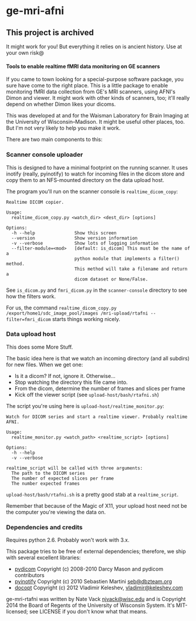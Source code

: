 # ge-mri-afni

## This project is archived

It might work for you! But everything it relies on is ancient history. Use at your own risk@

#### Tools to enable realtime fMRI data monitoring on GE scanners

If you came to town looking for a special-purpose software package, you sure have come to the right place. This is a little package to enable monitoring fMRI data collection from GE's MRI scanners, using AFNI's Dimon and viewer. It might work with other kinds of scanners, too; it'll really depend on whether Dimon likes your dicoms.

This was developed at and for the Waisman Laboratory for Brain Imaging at the University of Wisconsin–Madison. It might be useful other places, too. But I'm not very likely to help you make it work.

There are two main components to this:

### Scanner console uploader

This is designed to have a minimal footprint on the running scanner. It uses inotify (really, pyinotify) to watch for incoming files in the dicom store and copy them to an NFS-mounted directory on the data upload host.

The program you'll run on the scanner console is `realtime_dicom_copy`:

```
Realtime DICOM copier.

Usage:
  realtime_dicom_copy.py <watch_dir> <dest_dir> [options]

Options:
  -h --help               Show this screen
  --version               Show version information
  -v --verbose            Show lots of logging information
  --filter-module=<mod>   [default: is_dicom] This must be the name of a
                          python module that implements a filter() method.
                          This method will take a filename and return a
                          dicom dataset or None/False.
```

See `is_dicom.py` and `fmri_dicom.py` in the `scanner-console` directory to see how the filters work.

For us, the command `realtime_dicom_copy.py /export/home1/sdc_image_pool/images /mri-upload/rtafni --filter=fmri_dicom` starts things working nicely.


### Data upload host

This does some More Stuff.

The basic idea here is that we watch an incoming directory (and all subdirs) for new files. When we get one:

* Is it a dicom? If not, ignore it. Otherwise...
* Stop watching the directory this file came into.
* From the dicom, determine the number of frames and slices per frame
* Kick off the viewer script (see `upload-host/bash/rtafni.sh`)

The script you're using here is `upload-host/realtime_monitor.py`:

```
Watch for DICOM series and start a realtime viewer. Probably realtime AFNI.

Usage:
  realtime_monitor.py <watch_path> <realtime_script> [options]

Options:
  -h --help
  -v --verbose

realtime_script will be called with three arguments:
  The path to the DICOM series
  The number of expected slices per frame
  The number expected frames
```

`upload-host/bash/rtafni.sh` is a pretty good stab at a `realtime_script`.

Remember that because of the Magic of X11, your upload host need not be the computer you're viewing the data on.

### Dependencies and credits

Requires python 2.6. Probably won't work with 3.x.

This package tries to be free of external dependencies; therefore, we ship with several excellent libraries:

* [pydicom](https://code.google.com/p/pydicom/) Copyright (c) 2008-2010 Darcy Mason and pydicom contributors
* [pyinotify](https://github.com/seb-m/pyinotify) Copyright (c) 2010 Sebastien Martini <seb@dbzteam.org>
* [docopt](https://github.com/docopt/docopt) Copyright (c) 2012 Vladimir Keleshev, <vladimir@keleshev.com>

ge-mri-rtafni was written by Nate Vack <njvack@wisc.edu> and is Copyright 2014 the Board of Regents of the University of Wisconsin System. It's MIT-licensed; see LICENSE if you don't know what that means.
